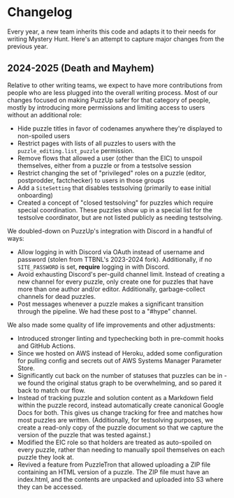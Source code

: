 # Changelog

Every year, a new team inherits this code and adapts it to their needs for writing Mystery Hunt. Here's an attempt to capture major changes from the previous year.

## 2024-2025 (Death and Mayhem)

Relative to other writing teams, we expect to have more contributions from people who are less plugged into the overall writing process. Most of our changes focused on making PuzzUp safer for that category of people, mostly by introducing more permissions and limiting access to users without an additional role:

* Hide puzzle titles in favor of codenames anywhere they're displayed to non-spoiled users
* Restrict pages with lists of all puzzles to users with the `puzzle_editing.list_puzzle` permission.
* Remove flows that allowed a user (other than the EIC) to unspoil themselves, either from a puzzle or from a testsolve session
* Restrict changing the set of "privileged" roles on a puzzle (editor, postprodder, factchecker) to users in those groups
* Add a `SiteSetting` that disables testsolving (primarily to ease initial onboarding)
* Created a concept of "closed testsolving" for puzzles which require special coordination. These puzzles show up in a special list for the testsolve coordinator, but are not listed publicly as needing testsolving.

We doubled-down on PuzzUp's integration with Discord in a handful of ways:

* Allow logging in with Discord via OAuth instead of username and password (stolen from TTBNL's 2023-2024 fork). Additionally, if no `SITE_PASSWORD` is set, **require** logging in with Discord.
* Avoid exhausting Discord's per-guild channel limit. Instead of creating a new channel for every puzzle, only create one for puzzles that have more than one author and/or editor. Additionally, garbage-collect channels for dead puzzles.
* Post messages whenever a puzzle makes a significant transition through the pipeline. We had these post to a "#hype" channel.

We also made some quality of life improvements and other adjustments:

* Introduced stronger linting and typechecking both in pre-commit hooks and GitHub Actions.
* Since we hosted on AWS instead of Heroku, added some configuration for pulling config and secrets out of AWS Systems Manager Parameter Store.
* Significantly cut back on the number of statuses that puzzles can be in - we found the original status graph to be overwhelming, and so pared it back to match our flow.
* Instead of tracking puzzle and solution content as a Markdown field within the puzzle record, instead automatically create canonical Google Docs for both. This gives us change tracking for free and matches how most puzzles are written. (Additionally, for testsolving purposes, we create a read-only copy of the puzzle document so that we capture the version of the puzzle that was tested against.)
* Modified the EIC role so that holders are treated as auto-spoiled on every puzzle, rather than needing to manually spoil themselves on each puzzle they look at.
* Revived a feature from PuzzleTron that allowed uploading a ZIP file containing an HTML version of a puzzle. The ZIP file must have an index.html, and the contents are unpacked and uploaded into S3 where they can be accessed.
